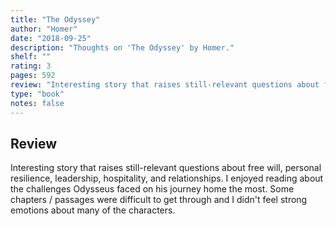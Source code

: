 ```yaml
---
title: "The Odyssey"
author: "Homer"
date: "2018-09-25"
description: "Thoughts on 'The Odyssey' by Homer."
shelf: ""
rating: 3
pages: 592
review: "Interesting story that raises still-relevant questions about free will, personal resilience, leadership, hospitality, and relationships. I enjoyed reading about the challenges Odysseus faced on his journey home the most. Some chapters / passages were difficult to get through and I didn't feel strong emotions about many of the characters. "
type: "book"
notes: false
---
```


## Review

Interesting story that raises still-relevant questions about free will, personal resilience, leadership, hospitality, and relationships. I enjoyed reading about the challenges Odysseus faced on his journey home the most. Some chapters / passages were difficult to get through and I didn't feel strong emotions about many of the characters.
